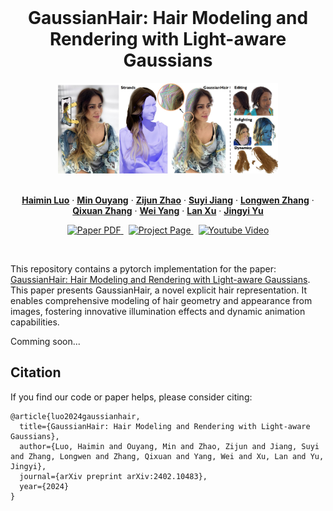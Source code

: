 <!-- PROJECT LOGO -->
<br />
<p align="center">

  <h1 align="center">GaussianHair: Hair Modeling and Rendering with Light-aware Gaussians </h1>

  <p align="center">
    <img src="medias/teaser.jpg" alt="Logo" width="70%">
  </p>
  <p align="center">
    <!-- ICCP, 2021 -->
    <br />
    <a href="https://HaiminLuo.github.io"><strong>Haimin Luo</strong></a>
    ·
    <a href=""><strong>Min Ouyang</strong></a>
    ·
    <a href=""><strong>Zijun Zhao</strong></a>
    ·
    <a href="https://suezjiang.github.io/"><strong>Suyi Jiang</strong></a>
    ·
    <a href="https://zhanglongwen.com/"><strong>Longwen Zhang</strong></a> 
    ·
    <a href="https://vic.shanghaitech.edu.cn/vrvc/en/people/qixuan-zhang/"><strong>Qixuan Zhang</strong></a>
    ·
    <a href="https://github.com/weiyang-hust"><strong>Wei Yang</strong></a>
    ·
    <a href="http://xu-lan.com/"><strong>Lan Xu</strong></a>
    ·
    <a href="http://www.yu-jingyi.com/cv/"><strong>Jingyi Yu</strong></a>
  </p>

  <p align="center">
    <!-- <a href="https://pytorch.org/get-started/locally/"><img alt="PyTorch" src="https://img.shields.io/badge/PyTorch-ee4c2c?logo=pytorch&logoColor=white"></a><br><br> -->
    <a href='https://arxiv.org/abs/2402.10483'>
      <img src='https://img.shields.io/badge/Paper-PDF-green?style=flat&logo=arXiv&logoColor=green' alt='Paper PDF'>
    </a>
    <a href='https://haiminluo.github.io/gaussianhair/' style='padding-left: 0.5rem;'>
      <img src='https://img.shields.io/badge/Project-Page-blue?style=flat&logo=Google%20chrome&logoColor=blue' alt='Project Page'>
    <a href='https://youtu.be/hmNCF5TR8sw' style='padding-left: 0.5rem;'>
      <img src='https://img.shields.io/badge/Youtube-Video-red?style=flat&logo=youtube&logoColor=red' alt='Youtube Video'>
    </a>
  </p>
</p>

<br />

This repository contains a pytorch implementation for the paper: [GaussianHair: Hair Modeling and Rendering with Light-aware Gaussians](https://arxiv.org/abs/2402.10483). This paper presents GaussianHair, a novel explicit hair representation. It enables comprehensive modeling of hair geometry and appearance from images, fostering innovative illumination effects and dynamic animation capabilities.

Comming soon...


## Citation
If you find our code or paper helps, please consider citing:
```
@article{luo2024gaussianhair,
  title={GaussianHair: Hair Modeling and Rendering with Light-aware Gaussians},
  author={Luo, Haimin and Ouyang, Min and Zhao, Zijun and Jiang, Suyi and Zhang, Longwen and Zhang, Qixuan and Yang, Wei and Xu, Lan and Yu, Jingyi},
  journal={arXiv preprint arXiv:2402.10483},
  year={2024}
}
```